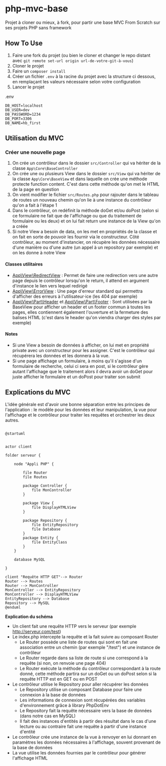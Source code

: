 # php-mvc-base

Projet à cloner ou mieux, à fork, pour partir une base MVC From Scratch sur ses projets PHP sans framework


## How To Use
1. Faire une fork du projet (ou bien le cloner et changer le repo distant avec `git remote set-url origin url-de-votre-git-à-vous`)
2. Cloner le projet
3. Faire un `composer install`
4. Créer un fichier `.env` à la racine du projet avec la structure ci dessous, en remplaçant les valeurs nécessaire selon votre configuration
5. Lancer le projet 

.env
```
DB_HOST=localhost
DB_USER=dev
DB_PASSWORD=1234
DB_PORT=3306
DB_NAME=hb_first
```

## Utilisation du MVC

### Créer une nouvelle page
1. On crée un contrôleur dans le dossier `src/Controller` qui va hériter de la classe `App\Core\BaseController`
2. On crée une ou plusieurs View dans le dossier `src/View` qui va hériter de la classe `App\Core\BaseView` et dans laquelle on crée une méthode protecte function content. C'est dans cette méthode qu'on met le HTML de la page en question
3. On vient modifier le fichier `src/Routes.php` pour rajouter dans le tableau de routes un nouveau chemin qu'on lie à une instance du contrôleur qu'on a fait à l'étape 1
4. Dans le contrôleur, on redéfinit la méthode doGet et/ou doPost (selon si ce formulaire ne fait que de l'affichage ou que du traitement de formulaire ou les deux) et on lui fait return une instance de la View qu'on a créée
5. Si notre View a besoin de data, on les met en propriétés de la classe et on fait en sorte de pouvoir les fournir via le constructeur. Côté contrôleur, au moment d'instancier, on récupère les données nécessaire d'une manière ou d'une autre (un appel à un repository par exemple) et on les donne à notre View

#### Classes utilitaires
* [App\View\RedirectView](src/View/RedirectView.php) : Permet de faire une redirection vers une autre page depuis le contrôleur lorsqu'on le return, il attend en argument d'instance le lien vers lequel redirigé
* [App\View\ErrorView](src/View/ErrorView.php) : Une page d'erreur standard qui permettra d'afficher des erreurs à l'utilisateur⋅ice (les 404 par exemple)
* [App\View\Part\Header](src/View/Part/Header.php) et [App\View\Part\Footer](src/View/Part/Footer.php) : Sont utilisées par la BaseView pour afficher un header et un footer commun à toutes les pages, elles contiennent également l'ouverture et la fermeture des balises HTML (c'est dans le header qu'on viendra charger des styles par exemple)

#### Notes
* Si une View a besoin de données à afficher, on lui met en propriété private avec un constructeur pour les assigner. C'est le contrôleur qui récupérera les données et les donnera à la vue.
* Si une page affichage un formulaire, à moins qu'il s'agisse d'un formulaire de recherche, celui ci sera en post, si le contrôleur gère autant l'affichage que le traitement alors il devra avoir un doGet pour juste afficher le formulaire et un doPost pour traiter son submit


## Explications du MVC
L'idée générale est d'avoir une bonne séparation entre les principes de l'application : le modèle pour les données et leur manipulation, la vue pour l'affichage et le contrôleur pour traiter les requêtes et orchestrer les deux autres.


```plantuml

@startuml


actor client

folder serveur {
    
    node "Appli PHP" {
    
        file Router
        file Routes
        
        package Controller {
            file MonController
        }
        
        package View {
            file DisplayHTMLView
        }
        
        package Repository {
            file EntityRepository
            file Database
        }
        package Entity {
            file EntityClass
        }
    }
    
    database MySQL 

}

client "Requête HTTP GET"--> Router
Router --> Routes
Router --> MonController
MonController --> EntityRepository
MonController --> DisplayHTMLView
EntityRepository --> Database
Repository --> MySQL
@enduml
```
**Explication du schéma**
* Un client fait une requête HTTP vers le serveur (par exemple http://serveur.com/test)
* Le index.php intercepte la requête et la fait suivre au composant Router
    * Le Router possède une liste de routes qui sont en fait une association entre un chemin (par exemple "/test") et une instance de contrôleur
    * Le Router regarde dans sa liste de route si une correspond à la requête (si non, on renvoie une page 404)
    * Le Router exécute la méthode du contrôleur correspondant à la route donné, cette méthode partira sur un doGet ou un doPost selon si la requête HTTP est en GET ou en POST
* Le contrôleur utilise le Repository pour aller récupérer les données
    * Le Repository utilise un composant Database pour faire une connexion à la base de données
    * Les informations de connexion sont récupérées des variables d'environnement grâce à library PhpDotEnv
    * Le Repository fait la requête nécessaire vers la base de données (dans notre cas en MySQL)
    * Il fait des instances d'entités à partir des résultat dans le cas d'une lecture ou au contraire fait une requête  à partir d'une instance d'entité
* Le contrôleur crée une instance de la vue à renvoyer en lui donnant en paramètres les données nécessaires à l'affichage, souvent provenant de la base de données
* La vue utilise les données fournies par le contrôleur pour générer l'affichage HTML